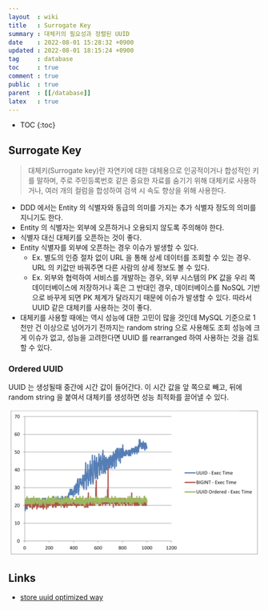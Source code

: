 ```yaml
---
layout  : wiki
title   : Surrogate Key
summary : 대체키의 필요성과 정렬된 UUID
date    : 2022-08-01 15:28:32 +0900
updated : 2022-08-01 18:15:24 +0900
tag     : database
toc     : true
comment : true
public  : true
parent  : [[/database]]
latex   : true
---
```

* TOC
{:toc}

## Surrogate Key

> 대체키(Surrogate key)란 자연키에 대한 대체용으로 인공적이거나 합성적인 키를 말하며, 주로 주민등록번호 같은 중요한 자료를 숨기기 위해 대체키로 사용하거나, 여러 개의 컬럼을 합성하여 검색 시 속도 향상을 위해 사용한다.

- DDD 에서는 Entity 의 식별자와 동급의 의미를 가지는 추가 식별자 정도의 의미를 지니기도 한다.
- Entity 의 식별자는 외부에 오픈하거나 오용되지 않도록 주의해야 한다. 
- 식별자 대신 대체키를 오픈하는 것이 좋다.
- Entity 식별자를 외부에 오픈하는 경우 이슈가 발생할 수 있다.
  - Ex. 별도의 인증 절차 없이 URL 을 통해 상세 데이터를 조회할 수 있는 경우. URL 의 키값만 바꿔주면 다른 사람의 상세 정보도 볼 수 있다.
  - Ex. 외부와 협력하여 서비스를 개발하는 경우, 외부 시스템의 PK 값을 우리 쪽 데이터베이스에 저장하거나 혹은 그 반대인 경우, 데이터베이스를 NoSQL 기반으로 바꾸게 되면 PK 체계가 달라지기 때문에 이슈가 발생할 수 있다. 따라서 UUID 같은 대체키를 사용하는 것이 좋다.
- 대체키를 사용할 때에는 역시 성능에 대한 고민이 많을 것인데 MySQL 기준으로 1천만 건 이상으로 넘어가기 전까지는 random string 으로 사용해도 조회 성능에 크게 이슈가 없고, 성능을 고려한다면 UUID 를 rearranged 하여 사용하는 것을 검토할 수 있다.

### Ordered UUID

UUID 는 생성될때 중간에 시간 값이 들어간다. 이 시간 값을 앞 쪽으로 빼고, 뒤에 random string 을 붙여서 대체키를 생성하면 성능 최적화를 끌어낼 수 있다.

![](/resource/wiki/database-surrogatekey/uuid.png)

## Links

- [store uuid optimized way](https://www.percona.com/blog/2014/12/19/store-uuid-optimized-way/)